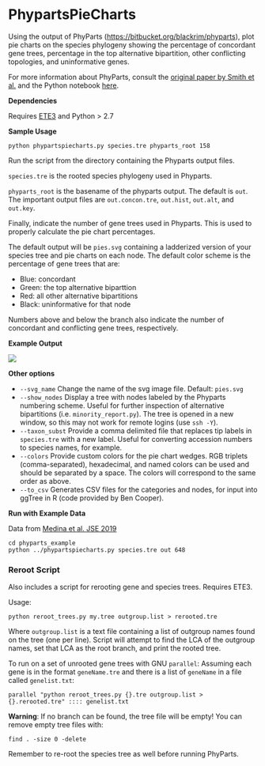 # PhypartsPieCharts

Using the output of PhyParts (https://bitbucket.org/blackrim/phyparts), plot pie charts on the species phylogeny showing the percentage of concordant gene trees, percentage in the top alternative bipartition, other conflicting topologies, and uninformative genes.

For more information about PhyParts, consult the [original paper by Smith et al.](https://bmcevolbiol.biomedcentral.com/articles/10.1186/s12862-015-0423-0) and the Python notebook [here](PhyParts_PieCharts.ipynb).

**Dependencies**

Requires [ETE3](http://etetoolkit.org/) and Python > 2.7


**Sample Usage**

```
python phypartspiecharts.py species.tre phyparts_root 158
```
Run the script from the directory containing the Phyparts output files. 

`species.tre` is the rooted species phylogeny used in Phyparts.

`phyparts_root` is the basename of the phyparts output. The default is `out`. The important output files are `out.concon.tre`, `out.hist`, `out.alt`, and `out.key`.

Finally, indicate the number of gene trees used in Phyparts. This is used to properly calculate the pie chart percentages.

The default output will be `pies.svg` containing a ladderized version of your species tree and pie charts on each node. The default color scheme is the percentage of gene trees that are:

* Blue: concordant
* Green: the top alternative biparttion
* Red: all other alternative bipartitions
* Black: uninformative for that node

Numbers above and below the branch also indicate the number of concordant and conflicting gene trees, respectively.

**Example Output**

![](img/default_pies.jpg)

**Other options**

* `--svg_name` Change the name of the svg image file. Default: `pies.svg`
* `--show_nodes` Display a tree with nodes labeled by the Phyparts numbering scheme. Useful for further inspection of alternative bipartitions (i.e. `minority_report.py`). The tree is opened in a new window, so this may not work for remote logins (use `ssh -Y`). 
* `--taxon_subst` Provide a comma delimited file that replaces tip labels in `species.tre` with a new label. Useful for converting accession numbers to species names, for example.
* `--colors` Provide custom colors for the pie chart wedges. RGB triplets (comma-separated), hexadecimal, and named colors can be used and should be separated by a space. The colors will correspond to the same order as above.
* `--to_csv` Generates CSV files for the categories and nodes, for input into ggTree in R (code provided by Ben Cooper).

**Run with Example Data**

Data from [Medina et al. JSE 2019](https://onlinelibrary.wiley.com/doi/full/10.1111/jse.12516)

```
cd phyparts_example
python ../phypartspiecharts.py species.tre out 648
```

### Reroot Script

Also includes a script for rerooting gene and species trees. Requires ETE3.

Usage:

`python reroot_trees.py my.tree outgroup.list > rerooted.tre`

Where `outgroup.list` is a text file containing a list of outgroup names found on the tree (one per line). Script will attempt to find the LCA of the outgroup names, set that LCA as the root branch, and print the rooted tree. 

To run on a set of unrooted gene trees with GNU `parallel`: Assuming each gene is in the format `geneName.tre` and there is a list of `geneName` in a file called `genelist.txt`:

`parallel "python reroot_trees.py {}.tre outgroup.list > {}.rerooted.tre" :::: genelist.txt`

**Warning**: If no branch can be found, the tree file will be empty! You can remove empty tree files with:

`find . -size 0 -delete`

Remember to re-root the species tree as well before running PhyParts.







